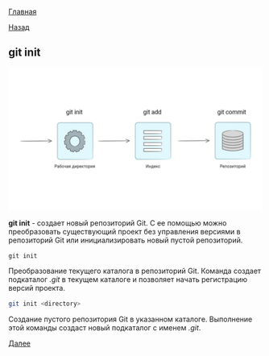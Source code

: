 [Главная](/readme.md)

[Назад](/comm/gitstatus.md)

## git init

![](/assets/init)

**git init** - создает новый репозиторий Git. С ее помощью можно преобразовать существующий проект без управления версиями в репозиторий Git или инициализировать новый пустой репозиторий.


``````bash=
git init 
``````

Преобразование текущего каталога в репозиторий Git. Команда создает 
подкаталог *.git* в текущем каталоге и позволяет начать регистрацию версий проекта.


``````bash
git init <directory>
``````

Создание пустого репозитория Git в указанном каталоге. Выполнение этой команды создаст новый подкаталог с именем *.git*.


[Далее](/comm/add.md)